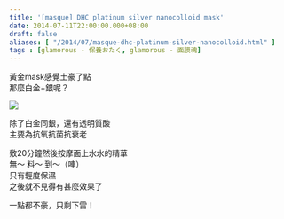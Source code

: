 ```yaml
---
title: '[masque] DHC platinum silver nanocolloid mask'
date: 2014-07-11T22:00:00.000+08:00
draft: false
aliases: [ "/2014/07/masque-dhc-platinum-silver-nanocolloid.html" ]
tags : [glamorous - 保養おたく, glamorous - 面膜魂]
---
```


黃金mask感覺土豪了點  
那麼白金+銀呢？  

![](/images/dhcpsn.jpg)

除了白金同銀，還有透明質酸  
主要為抗氧抗菌抗衰老  
  
敷20分鐘然後按摩面上水水的精華  
無～ 料～ 到～（唓）  
只有輕度保濕  
之後就不見得有甚麼效果了  
  
一點都不豪，只剩下雷！
